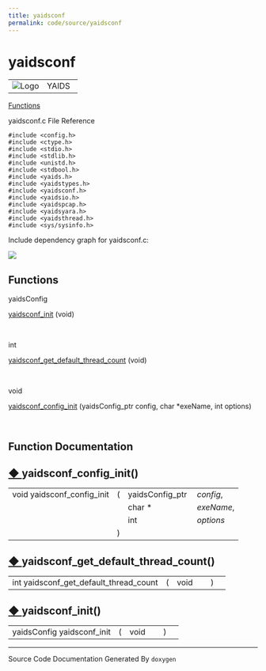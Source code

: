```yaml
---
title: yaidsconf
permalink: code/source/yaidsconf
---
```

# yaidsconf

<table>
<colgroup>
<col style="width: 50%" />
<col style="width: 50%" />
</colgroup>
<tbody>
<tr class="odd">
<td><img src="/yaids.png" alt="Logo" /></td>
<td><div id="projectname">
YAIDS
</div></td>
</tr>
</tbody>
</table>


[Functions](#func-members)

yaidsconf.c File Reference

`#include <config.h>`  
`#include <ctype.h>`  
`#include <stdio.h>`  
`#include <stdlib.h>`  
`#include <unistd.h>`  
`#include <stdbool.h>`  
`#include <yaids.h>`  
`#include <yaidstypes.h>`  
`#include <yaidsconf.h>`  
`#include <yaidsio.h>`  
`#include <yaidspcap.h>`  
`#include <yaidsyara.h>`  
`#include <yaidsthread.h>`  
`#include <sys/sysinfo.h>`  

Include dependency graph for yaidsconf.c:

![](/images/yaidsconf_8c__incl.png)

<span id="func-members"></span> Functions
-----------------------------------------

yaidsConfig 

<a href="/code/source/yaidsconf#a22e417c479ce53f85ee9ec8fda2b81cd" class="el">yaidsconf_init</a>
(void)

 

int 

<a href="/code/source/yaidsconf#a12e33ed880e9aac0b6c0508332384db7" class="el">yaidsconf_get_default_thread_count</a>
(void)

 

void 

<a href="/code/source/yaidsconf#aef6bc3714c083db8d63ce08c0ccc03c4" class="el">yaidsconf_config_init</a>
(yaidsConfig\_ptr config, char \*exeName, int options)

 

Function Documentation
----------------------

<span id="aef6bc3714c083db8d63ce08c0ccc03c4"></span>

<span class="permalink">[◆ ](#aef6bc3714c083db8d63ce08c0ccc03c4)</span>yaidsconf\_config\_init()
------------------------------------------------------------------------------------------------

<table>
<tbody>
<tr class="odd">
<td>void yaidsconf_config_init</td>
<td>(</td>
<td>yaidsConfig_ptr </td>
<td><em>config</em>,</td>
</tr>
<tr class="even">
<td></td>
<td></td>
<td>char * </td>
<td><em>exeName</em>,</td>
</tr>
<tr class="odd">
<td></td>
<td></td>
<td>int </td>
<td><em>options</em> </td>
</tr>
<tr class="even">
<td></td>
<td>)</td>
<td></td>
<td></td>
</tr>
</tbody>
</table>

<span id="a12e33ed880e9aac0b6c0508332384db7"></span>

<span class="permalink">[◆ ](#a12e33ed880e9aac0b6c0508332384db7)</span>yaidsconf\_get\_default\_thread\_count()
---------------------------------------------------------------------------------------------------------------

<table>
<tbody>
<tr class="odd">
<td>int yaidsconf_get_default_thread_count</td>
<td>(</td>
<td>void </td>
<td></td>
<td>)</td>
<td></td>
</tr>
</tbody>
</table>

<span id="a22e417c479ce53f85ee9ec8fda2b81cd"></span>

<span class="permalink">[◆ ](#a22e417c479ce53f85ee9ec8fda2b81cd)</span>yaidsconf\_init()
----------------------------------------------------------------------------------------

<table>
<tbody>
<tr class="odd">
<td>yaidsConfig yaidsconf_init</td>
<td>(</td>
<td>void </td>
<td></td>
<td>)</td>
<td></td>
</tr>
</tbody>
</table>

------------------------------------------------------------------------

<span class="small">Source Code Documentation Generated By `doxygen`</span>  
